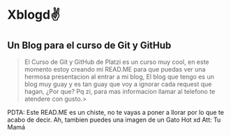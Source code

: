 # Xblogd✌️ 
## Un Blog para el curso de Git y GitHub
>El Curso de Git y GitHub de Platzi es un curso muy cool, en este momento estoy creando mi READ.ME para que puedas ver una hermosa presentacion al entrar a mi blog, El blog que tengo es un blog muy guay y es tan guay que voy a ignorar cada request que hagan, ¿Por que? Pq zi, para mas informacion llamar al telefono $%&#Q&@$ te atendere con gusto.>

<p><ing src = "Imagenes/nft.png" width="100%" /></p>


PDTA: Este READ.ME es un chiste, no te vayas a poner a llorar por lo que te acabo de decir.
Ah, tambien puedes una imagen de un Gato Hot xd
Att: Tu Mamá
